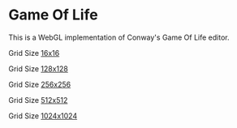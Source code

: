 # Game Of Life

This is a WebGL implementation of Conway's Game Of Life editor.

Grid Size [16x16](https://darilrodriguez.github.io/game_of_life_webgl/index.html?w=16&h=16)

Grid Size [128x128](https://darilrodriguez.github.io/game_of_life_webgl/index.html?w=128&h=128)

Grid Size [256x256](https://darilrodriguez.github.io/game_of_life_webgl/index.html?w=256&h=256)

Grid Size [512x512](https://darilrodriguez.github.io/game_of_life_webgl/index.html?w=512&h=512)

Grid Size [1024x1024](https://darilrodriguez.github.io/game_of_life_webgl/index.html?w=1024&h=1024)

